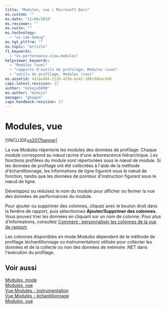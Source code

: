 ```yaml
---
title: "Modules, vue | Microsoft Docs"
ms.custom: ""
ms.date: "11/04/2016"
ms.reviewer: ""
ms.suite: ""
ms.technology: 
  - "vs-ide-debug"
ms.tgt_pltfrm: ""
ms.topic: "article"
f1_keywords: 
  - "vs.performance.view.modules"
helpviewer_keywords: 
  - "Modules (vue)"
  - "rapports d'outils de profilage, Modules (vue)"
  - "outils de profilage, Modules (vue)"
ms.assetid: 4314a404-2120-425b-be42-180cd4bac840
caps.latest.revision: 17
author: "mikejo5000"
ms.author: "mikejo"
manager: "ghogen"
caps.handback.revision: 17
---
```

# Modules, vue
[!INCLUDE[vs2017banner](../code-quality/includes/vs2017banner.md)]

La vue Modules répertorie les modules des données de profilage.  Chaque module correspond au nœud racine d'une arborescence hiérarchique.  Les fonctions profilées du module sont répertoriées sous le nœud de module.  Si les données de profilage ont été collectées à l'aide de la méthode d'échantillonnage, les informations de ligne figurent sous le nœud de fonction, tandis que les données de pointeur d'instruction figurent sous le nœud de ligne.  
  
 Développez ou réduisez le nom du module pour afficher ou fermer la vue des données de performances du module.  
  
 Pour ajouter ou supprimer des colonnes, cliquez avec le bouton droit dans la fenêtre de rapport, puis sélectionnez **Ajouter\/Supprimer des colonnes**.  Vous pouvez trier les données en cliquant sur un nom de colonne.  Pour plus d’informations, consultez [Comment : personnaliser les colonnes de la vue de rapport](../profiling/how-to-customize-report-view-columns.md).  
  
 Les colonnes disponibles en mode Modules dépendent de la méthode de profilage \(échantillonnage ou instrumentation\) utilisée pour collecter les données et de la collecte ou non des données de mémoire .NET dans l'exécution du profilage.  
  
## Voir aussi  
 [Modules, mode](../profiling/modules-view-sampling-data.md)   
 [Modules, vue](../profiling/modules-view-instrumentation-data.md)   
 [Vue Modules \- instrumentation](../profiling/modules-view-dotnet-memory-instrumentation-data.md)   
 [Vue Modules \- échantillonnage](../profiling/modules-view-dotnet-memory-sampling-data.md)   
 [Modules, vue](../profiling/modules-view-contention-data.md)